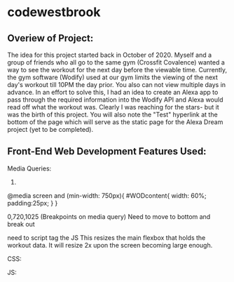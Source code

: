 # codewestbrook

## Overiew of Project: 

The idea for this project started back in October of 2020. Myself and a group of friends who all go to the same gym (Crossfit Covalence) wanted a way to see the workout for the next day before the viewable time. Currently, the gym software (Wodify) used at our gym limits the viewing of the next day's workout till 10PM the day prior. You also can not view multiple days in advance. In an effort to solve this, I had an idea to create an Alexa app to pass through the required information into the Wodify API and Alexa would read off what the workout was. Clearly I was reaching for the stars- but it was the birth of this project. You will also note the "Test" hyperlink at the bottom of the page which will serve as the static page for the Alexa Dream project (yet to be completed).

## Front-End Web Development Features Used:


Media Queries: 

1)
@media screen and (min-width: 750px){
    #WODcontent{
        width: 60%;
        padding:25px;
    }
}

0,720,1025 (Breakpoints on media query) Need to move to bottom and break out

need to script tag the JS 
This resizes the main flexbox that holds the workout data. It will resize 2x upon the screen becoming large enough. 




CSS:






JS:




	